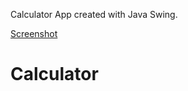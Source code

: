 Calculator App created with Java Swing.

[Screenshot](https://github.com/Garik-Safronov/Calculator/blob/master/calc.jpg)

# Calculator
